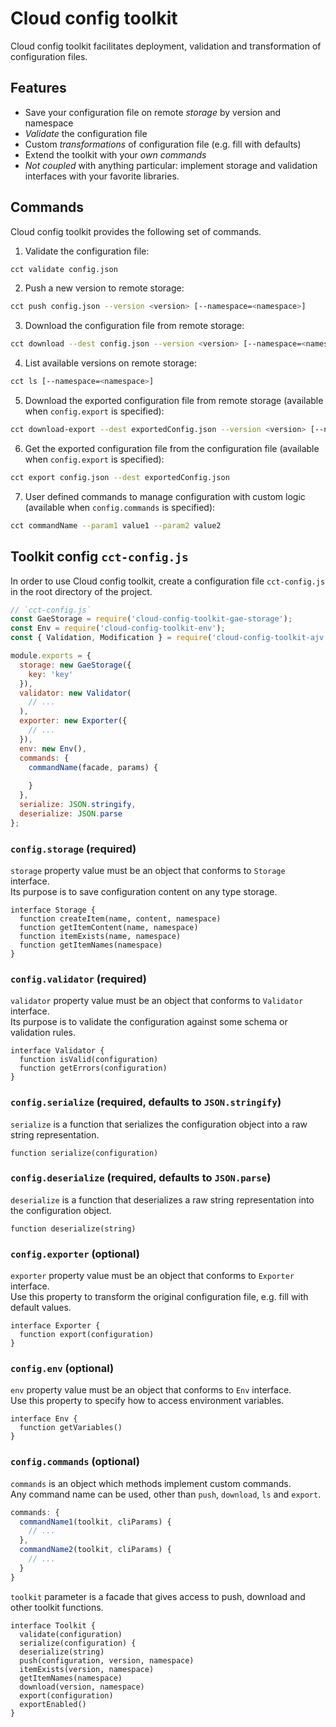 # Cloud config toolkit

Cloud config toolkit facilitates deployment, validation and transformation of configuration files.  

## Features

* Save your configuration file on remote *storage* by version and namespace
* *Validate* the configuration file
* Custom *transformations* of configuration file (e.g. fill with defaults)
* Extend the toolkit with your *own commands*
* *Not coupled* with anything particular: implement storage and validation interfaces with your favorite libraries.

## Commands

Cloud config toolkit provides the following set of commands.

1) Validate the configuration file:

```bash
cct validate config.json
```

2) Push a new version to remote storage:

```bash
cct push config.json --version <version> [--namespace=<namespace>]
```

3) Download the configuration file from remote storage:

```bash
cct download --dest config.json --version <version> [--namespace=<namespace>]
```

4) List available versions on remote storage:

```bash
cct ls [--namespace=<namespace>]
```

5) Download the exported configuration file from remote storage (available when `config.export` is specified):

```bash
cct download-export --dest exportedConfig.json --version <version> [--namespace=<namespace>]
```

6) Get the exported configuration file from the configuration file (available when `config.export` is specified):

```bash
cct export config.json --dest exportedConfig.json
```

7) User defined commands to manage configuration with custom logic (available when `config.commands` is specified):

```bash
cct commandName --param1 value1 --param2 value2
```

## Toolkit config `cct-config.js`

In order to use Cloud config toolkit, create a configuration file `cct-config.js` in the root directory of the project.

```javascript
// `cct-config.js`
const GaeStorage = require('cloud-config-toolkit-gae-storage');
const Env = require('cloud-config-toolkit-env');
const { Validation, Modification } = require('cloud-config-toolkit-ajv');

module.exports = {
  storage: new GaeStorage({
    key: 'key'
  }),
  validator: new Validator(
    // ...
  ),
  exporter: new Exporter({
    // ...
  }),
  env: new Env(),
  commands: {
    commandName(facade, params) {
      
    }
  },
  serialize: JSON.stringify,
  deserialize: JSON.parse
};
```

### `config.storage` (required)

`storage` property value must be an object that conforms to `Storage` interface.  
Its purpose is to save configuration content on any type storage.

```
interface Storage {
  function createItem(name, content, namespace)
  function getItemContent(name, namespace)
  function itemExists(name, namespace)
  function getItemNames(namespace)
}
```

### `config.validator` (required)

`validator` property value must be an object that conforms to `Validator` interface.  
Its purpose is to validate the configuration against some schema or validation rules.  

```
interface Validator {
  function isValid(configuration)
  function getErrors(configuration)
}
```

### `config.serialize` (required, defaults to `JSON.stringify`)

`serialize` is a function that serializes the configuration object into a raw string representation.  

```
function serialize(configuration)
```

### `config.deserialize` (required, defaults to `JSON.parse`)

`deserialize` is a function that deserializes a raw string representation into the configuration object.  

```
function deserialize(string)
```

### `config.exporter` (optional)

`exporter` property value must be an object that conforms to `Exporter` interface.  
Use this property to transform the original configuration file, e.g. fill with default values.

```
interface Exporter {
  function export(configuration)
}
```

### `config.env` (optional)

`env` property value must be an object that conforms to `Env` interface.  
Use this property to specify how to access environment variables.  

```
interface Env {
  function getVariables()
}
```

### `config.commands` (optional)

`commands` is an object which methods implement custom commands.  
Any command name can be used, other than `push`, `download`, `ls` and `export`.  

```javascript
commands: {
  commandName1(toolkit, cliParams) {
    // ...
  },
  commandName2(toolkit, cliParams) {
    // ...
  }
}
```

`toolkit` parameter is a facade that gives access to push, download and other toolkit functions.

```
interface Toolkit {
  validate(configuration)
  serialize(configuration) {
  deserialize(string)
  push(configuration, version, namespace)
  itemExists(version, namespace)
  getItemNames(namespace)
  download(version, namespace)
  export(configuration)
  exportEnabled()
}
```